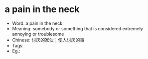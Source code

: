 # a pain in the neck

- Word: a pain in the neck
- Meaning: somebody or something that is considered extremely annoying or troublesome
- Chinese: 讨厌的家伙；使人讨厌的事
- Tags: 
- Eg.: 
